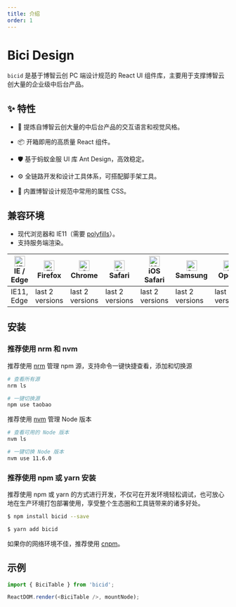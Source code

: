 ```yaml
---
title: 介绍
order: 1
---
```


# Bici Design

`bicid` 是基于博智云创 PC 端设计规范的 React UI 组件库，主要用于支撑博智云创大量的企业级中后台产品。

## ✨ 特性

- 🌈 提炼自博智云创大量的中后台产品的交互语言和视觉风格。

- 📦 开箱即用的高质量 React 组件。

- 🛡 基于蚂蚁金服 UI 库 Ant Design，高效稳定。

- ⚙️ 全链路开发和设计工具体系，可搭配脚手架工具。

- 🎨 内置博智设计规范中常用的属性 CSS。

## 兼容环境

- 现代浏览器和 IE11（需要 [polyfills](https://www.npmjs.com/package/react-app-polyfill)）。
- 支持服务端渲染。

| [<img src="https://raw.githubusercontent.com/alrra/browser-logos/master/src/edge/edge_48x48.png" alt="IE / Edge" width="24px" height="24px" />](http://godban.github.io/browsers-support-badges/)<br/>IE / Edge | [<img src="https://raw.githubusercontent.com/alrra/browser-logos/master/src/firefox/firefox_48x48.png" alt="Firefox" width="24px" height="24px" />](http://godban.github.io/browsers-support-badges/)<br/>Firefox | [<img src="https://raw.githubusercontent.com/alrra/browser-logos/master/src/chrome/chrome_48x48.png" alt="Chrome" width="24px" height="24px" />](http://godban.github.io/browsers-support-badges/)<br/>Chrome | [<img src="https://raw.githubusercontent.com/alrra/browser-logos/master/src/safari/safari_48x48.png" alt="Safari" width="24px" height="24px" />](http://godban.github.io/browsers-support-badges/)<br/>Safari | [<img src="https://raw.githubusercontent.com/alrra/browser-logos/master/src/safari-ios/safari-ios_48x48.png" alt="iOS Safari" width="24px" height="24px" />](http://godban.github.io/browsers-support-badges/)<br/>iOS Safari | [<img src="https://raw.githubusercontent.com/alrra/browser-logos/master/src/samsung-internet/samsung-internet_48x48.png" alt="Samsung" width="24px" height="24px" />](http://godban.github.io/browsers-support-badges/)<br/>Samsung | [<img src="https://raw.githubusercontent.com/alrra/browser-logos/master/src/opera/opera_48x48.png" alt="Opera" width="24px" height="24px" />](http://godban.github.io/browsers-support-badges/)<br/>Opera |
| --- | --- | --- | --- | --- | --- | --- |
| IE11, Edge | last 2 versions | last 2 versions | last 2 versions | last 2 versions | last 2 versions | last 2 versions |

## 安装

### 推荐使用 nrm 和 nvm

推荐使用 [nrm](https://github.com/Pana/nrm) 管理 npm 源，支持命令一键快捷查看，添加和切换源

```bash
# 查看所有源
nrm ls

# 一键切换源
npm use taobao
```

推荐使用 [nvm](https://github.com/nvm-sh/nvm) 管理 Node 版本

```bash
# 查看可用的 Node 版本
nvm ls

# 一键切换 Node 版本
nvm use 11.6.0
```

### 推荐使用 npm 或 yarn 安装

推荐使用 npm 或 yarn 的方式进行开发，不仅可在开发环境轻松调试，也可放心地在生产环境打包部署使用，享受整个生态圈和工具链带来的诸多好处。

```bash
$ npm install bicid --save
```

```bash
$ yarn add bicid
```

如果你的网络环境不佳，推荐使用 [cnpm](https://github.com/cnpm/cnpm)。

## 示例

```js
import { BiciTable } from 'bicid';

ReactDOM.render(<BiciTable />, mountNode);
```
